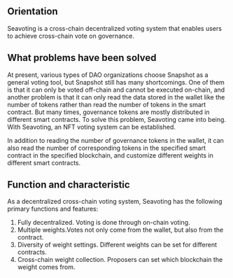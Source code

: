 
## Orientation 

Seavoting is a cross-chain decentralized voting system that enables users to achieve cross-chain vote on governance.

## What problems have been solved

At present, various types of DAO organizations choose Snapshot as a general voting tool, but Snapshot still has many shortcomings. One of them is  that it can only be voted off-chain and cannot be executed on-chain, and another problem is that it can only read the data stored in the wallet like the number of tokens rather than read the number of tokens in the smart contract. But many times, governance tokens are mostly distributed in different smart contracts.
To solve this problem, Seavoting came into being. With Seavoting, an NFT voting system can be established. 

In addition to reading the number of governance tokens in the wallet, it can also read the number of corresponding tokens in the specified smart contract in the specified blockchain, and customize different weights in different smart contracts. 

## Function and characteristic

As a decentralized cross-chain voting system, Seavoting has the following primary functions and features:
1. Fully decentralized. Voting is done through on-chain voting.
2. Multiple weights.Votes not only come from the wallet, but also from the contract.
3. Diversity of weight settings. Different weights can be set for different contracts.
4. Cross-chain weight collection. Proposers can set which blockchain the weight comes from.

